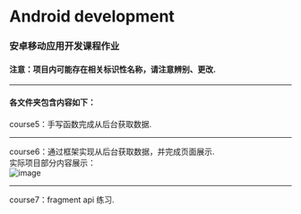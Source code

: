 # Android development
### 安卓移动应用开发课程作业
#### 注意：项目内可能存在相关标识性名称，请注意辨别、更改.
***
#### 各文件夹包含内容如下：

course5：手写函数完成从后台获取数据.  
***
course6：通过框架实现从后台获取数据，并完成页面展示.  
实际项目部分内容展示：  
![image](https://github.com/xiaokangkang35/Android_practice/blob/master/image/course6.jpg)  
***
course7：fragment api 练习.
